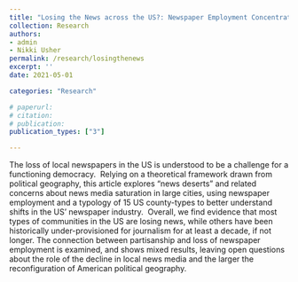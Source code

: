 ```yaml
---
title: "Losing the News across the US?: Newspaper Employment Concentration, News Deserts, and Implications for Political Geography"
collection: Research
authors: 
- admin
- Nikki Usher
permalink: /research/losingthenews
excerpt: ''
date: 2021-05-01

categories: "Research"

# paperurl: 
# citation:
# publication: 
publication_types: ["3"]

---
```


The loss of local newspapers in the US is understood to be a challenge for a functioning democracy.  Relying on a theoretical framework drawn from political geography, this article explores “news deserts” and related concerns about news media saturation in large cities, using newspaper employment and a typology of 15 US county-types to better understand shifts in the US’ newspaper industry.  Overall, we find evidence that most types of communities in the US are losing news, while others have been historically under-provisioned for journalism for at least a decade, if not longer. The connection between partisanship and loss of newspaper employment is examined, and shows mixed results, leaving open questions about the role of the decline in local news media and the larger the reconfiguration of American political geography. 
